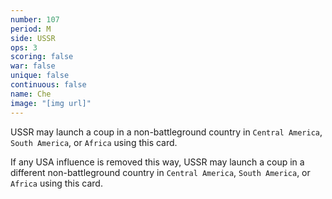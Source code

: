 ```yaml
---
number: 107
period: M
side: USSR
ops: 3
scoring: false
war: false
unique: false
continuous: false
name: Che
image: "[img url]"
---
```

USSR may launch a coup in a non-battleground country in `Central America`, `South America`, or `Africa` using this card.

If any USA influence is removed this way, USSR may launch a coup in a different non-battleground country in `Central America`, `South America`, or `Africa` using this card.
